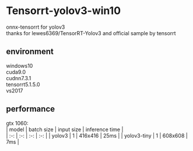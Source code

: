 # Tensorrt-yolov3-win10
onnx-tensorrt for yolov3  
thanks for lewes6369/TensorRT-Yolov3 and official sample by tensorrt  
## environment  
windows10  
cuda9.0  
cudnn7.3.1  
tensorrt5.1.5.0  
vs2017  
## performance  
gtx 1060:  
| model       | batch size | input size | inference time |  
| :-:         | :-:        |  :-:       | :-:            |
| yolov3      | 1          | 416x416    | 25ms           | 
| yolov3-tiny | 1          | 608x608    | 7ms            |


